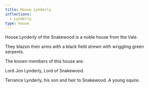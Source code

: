 ```yaml
---
title: House Lynderly
inflections:
  - Lynderly
type: house
---
```


House Lynderly of the Snakewood is a noble house from the Vale.

They blazon their arms with a black field strewn with wriggling green serpents.

The known members of this house are:

Lord Jon Lynderly, Lord of Snakewood.

Terrance Lynderly, his son and heir to Snakewood. A young squire.


